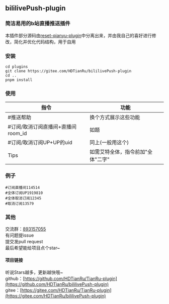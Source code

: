 ## bililivePush-plugin

### 简洁易用的b站直播推送插件
本插件部分源码由[reset-qianyu-plugin](https://gitee.com/think-first-sxs/reset-qianyu-plugin)中分离出来，并由我自己的喜好进行修改，简化并优化代码结构，用于自用

### 安装
```
cd plugins
git clone https://gitee.com/HDTianRu/bililivePush-plugin
cd ..
pnpm install
```

### 使用
|指令|功能|
|-------|-------|
|#推送帮助|换个方式展示这些功能|
|#订阅/取消订阅直播间+直播间room_id|如题|
|#订阅/取消订阅UP+UP的uid|同上(一般用这个)|
|Tips|如需艾特全体，指令前加"全体"二字"|

### 例子
```
#订阅直播间114514
#全体订阅UP1919810
#全体取消订阅12345
#取消订阅13579
```

### 其他
交流群：[893157055](http://qm.qq.com/cgi-bin/qm/qr?_wv=1027&k=BWtOJkAHVX20OlQqgAIPn7UID9LtigSg&group_code=893157055)  
有问题提issue  
提交发pull request  
最后希望能给项目点个star~

#### 项目链接
听说Stars越多，更新越快哦~  
github：[https://github.com/HDTianRu/TianRu-plugin](https://github.com/HDTianRu/bililivePush-plugin)  
gitee：[https://gitee.com/HDTianRu/TianRu-plugin](https://gitee.com/HDTianRu/bililivePush-plugin)